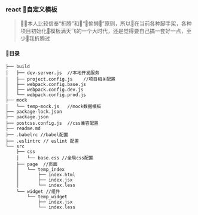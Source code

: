 ### react 自定义模板
> 本人比较信奉“折腾”和“偷懒”原则，所以在当前各种脚手架，各种项目初始化模板满天飞的一个大时代，还是觉得要自己搞一套好一点，至少我折腾过

#### 目录
```
├── build
│   ├── dev-server.js  //本地开发服务
│   ├── project.config.js    //项目相关配置
│   ├── webpack.config.base.js  
│   ├── webpack.config.dev.js
│   └── webpack.config.prod.js
├── mock
│   └── temp-mock.js   //mock数据模板
├── package-lock.json
├── package.json
├── postcss.config.js  //css兼容配置
├── readme.md
├── .babelrc //babel配置
├── .eslintrc // eslint 配置
└── src
    ├── css
    │   └── base.css //全局css配置
    ├── page  //页面
    │   └── temp_index
    │       ├── index.html
    │       ├── index.jsx
    │       └── index.less
    └── widget //组件
        └── temp_widget
            ├── index.jsx
            └── index.less
```

